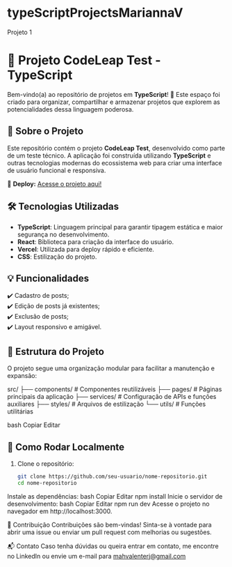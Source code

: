 # typeScriptProjectsMariannaV

Projeto 1

# 🚀 Projeto CodeLeap Test - TypeScript  

Bem-vindo(a) ao repositório de projetos em **TypeScript**! 🎉 Este espaço foi criado para organizar, compartilhar e armazenar projetos que explorem as potencialidades dessa linguagem poderosa.  

## 🌟 Sobre o Projeto  

Este repositório contém o projeto **CodeLeap Test**, desenvolvido como parte de um teste técnico. A aplicação foi construída utilizando **TypeScript** e outras tecnologias modernas do ecossistema web para criar uma interface de usuário funcional e responsiva.  

🔗 **Deploy:** [Acesse o projeto aqui!](https://codeleap-test-marianna-correa.vercel.app/)  

## 🛠️ Tecnologias Utilizadas  

- **TypeScript**: Linguagem principal para garantir tipagem estática e maior segurança no desenvolvimento.  
- **React**: Biblioteca para criação da interface do usuário.  
- **Vercel**: Utilizada para deploy rápido e eficiente.  
- **CSS**: Estilização do projeto.  

## 💡 Funcionalidades  

✔️ Cadastro de posts;  
✔️ Edição de posts já existentes;  
✔️ Exclusão de posts;  
✔️ Layout responsivo e amigável.  

## 📂 Estrutura do Projeto  

O projeto segue uma organização modular para facilitar a manutenção e expansão:  

src/
├── components/ # Componentes reutilizáveis
├── pages/ # Páginas principais da aplicação
├── services/ # Configuração de APIs e funções auxiliares
├── styles/ # Arquivos de estilização
└── utils/ # Funções utilitárias

bash
Copiar
Editar

## 🧩 Como Rodar Localmente  

1. Clone o repositório:  
   ```bash
   git clone https://github.com/seu-usuario/nome-repositorio.git
   cd nome-repositorio
Instale as dependências:
bash
Copiar
Editar
npm install
Inicie o servidor de desenvolvimento:
bash
Copiar
Editar
npm run dev
Acesse o projeto no navegador em http://localhost:3000.

🤝 Contribuição
Contribuições são bem-vindas! Sinta-se à vontade para abrir uma issue ou enviar um pull request com melhorias ou sugestões.

📬 Contato
Caso tenha dúvidas ou queira entrar em contato, me encontre no LinkedIn ou envie um e-mail para mahvalenterj@gmail.com
